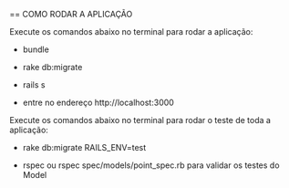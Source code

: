 == COMO RODAR A APLICAÇÃO

Execute os comandos abaixo no terminal para rodar a aplicação:

* bundle

* rake db:migrate

* rails s

* entre no endereço http://localhost:3000

Execute os comandos abaixo no terminal para rodar o teste de toda a aplicação:

* rake db:migrate RAILS_ENV=test

* rspec ou rspec spec/models/point_spec.rb para validar os testes do Model


